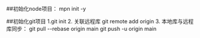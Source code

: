 
##初始化node项目：
mpn init -y

##初始化git项目
    1.git init
    2. 关联远程库 git remote add origin <url>
    3. 本地库与远程库同步：
        git pull --rebase origin main
        git push -u origin main

##


